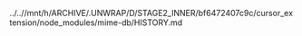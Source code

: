 ../..//mnt/h/ARCHIVE/.UNWRAP/D/STAGE2_INNER/bf6472407c9c/cursor_extension/node_modules/mime-db/HISTORY.md